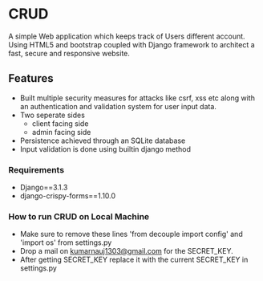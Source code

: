 # CRUD
A simple Web application which keeps track of Users different account. Using HTML5 and bootstrap coupled with Django framework to architect a fast, secure and responsive website.

## Features
- Built multiple security measures for attacks like csrf, xss etc along with an authentication and validation system for user input data.
- Two seperate sides
  - client facing side
  - admin facing side
-  Persistence achieved through an SQLite database
- Input validation is done using builtin django method

### Requirements
- Django==3.1.3
- django-crispy-forms==1.10.0

### How to run **CRUD** on Local Machine
- Make sure to remove  these lines 'from decouple import config' and 'import os' from settings.py
- Drop a mail on kumarnauj1303@gmail.com for the SECRET_KEY.
- After getting SECRET_KEY replace it with the current SECRET_KEY in settings.py
